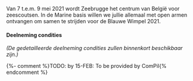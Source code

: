 Van 7 t.e.m. 9 mei 2021 wordt Zeebrugge het centrum van België voor zeescoutsen.
In de Marine basis willen we jullie allemaal met open armen ontvangen om samen te strijden voor de Blauwe Wimpel 2021. 

#### Deelneming condities

_(De gedetailleerde deelneming condities zullen binnenkort beschikbaar zijn.)_

{%- comment %}TODO: by 15-FEB: To be provided by ComPil{% endcomment %}
